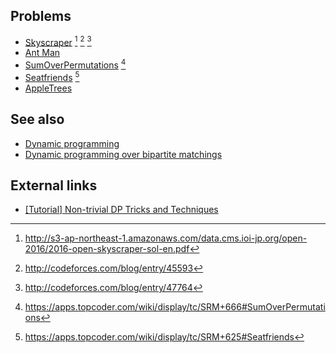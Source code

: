 ## Problems
- [Skyscraper](http://s3-ap-northeast-1.amazonaws.com/data.cms.ioi-jp.org/open-2016/2016-open-skyscraper-en.pdf) [^1] [^2] [^3]
- [Ant Man](http://codeforces.com/contest/704/problem/B)
- [SumOverPermutations](https://community.topcoder.com/stat?c=problem_statement&pm=13764) [^4]
- [Seatfriends](https://community.topcoder.com/stat?c=problem_statement&pm=12909) [^5]
- [AppleTrees](https://community.topcoder.com/stat?c=problem_statement&pm=11213)

## See also
- [Dynamic programming]()
- [Dynamic programming over bipartite matchings]()

## External links
- [[Tutorial] Non-trivial DP Tricks and Techniques](http://codeforces.com/blog/entry/47764)

[^1]: <http://s3-ap-northeast-1.amazonaws.com/data.cms.ioi-jp.org/open-2016/2016-open-skyscraper-sol-en.pdf>
[^2]: <http://codeforces.com/blog/entry/45593>
[^3]: <http://codeforces.com/blog/entry/47764>
[^4]: <https://apps.topcoder.com/wiki/display/tc/SRM+666#SumOverPermutations>
[^5]: <https://apps.topcoder.com/wiki/display/tc/SRM+625#Seatfriends>